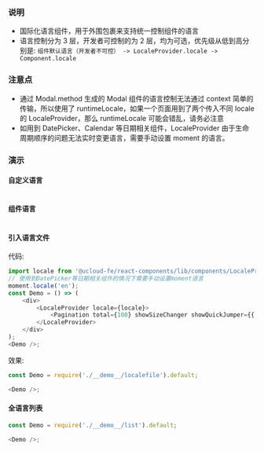 ### 说明

-   国际化语言组件，用于外围包裹来支持统一控制组件的语言
-   语言控制分为 3 层，开发者可控制的为 2 层，均为可选，优先级从低到高分别是: `组件默认语言（开发者不可控） -> LocaleProvider.locale -> Component.locale`

### 注意点

-   通过 Modal.method 生成的 Modal 组件的语言控制无法通过 context 简单的传输，所以使用了 runtimeLocale，如果一个页面用到了两个传入不同 locale 的 LocaleProvider，那么 runtimeLocale 可能会错乱，请务必注意
-   如用到 DatePicker、Calendar 等日期相关组件，LocaleProvider 由于生命周期顺序的问题无法实时变更语言，需要手动设置 moment 的语言。

### 演示

#### 自定义语言

```js {"codepath": "localeprovider.jsx"}
```

#### 组件语言

```js {"codepath": "componentlocale.jsx"}
```

#### 引入语言文件

代码:

```js static
import locale from '@ucloud-fe/react-components/lib/components/LocaleProvider/locale/en_US';
// 使用到DatePicker等日期相关组件的情况下需要手动设置moment语言
moment.locale('en');
const Demo = () => (
    <div>
        <LocaleProvider locale={locale}>
            <Pagination total={100} showSizeChanger showQuickJumper={{ goButton: true }} />
        </LocaleProvider>
    </div>
);
<Demo />;
```

效果:

```js noeditor
const Demo = require('./__demo__/localefile').default;

<Demo />;
```

#### 全语言列表

```js noeditor
const Demo = require('./__demo__/list').default;

<Demo />;
```
